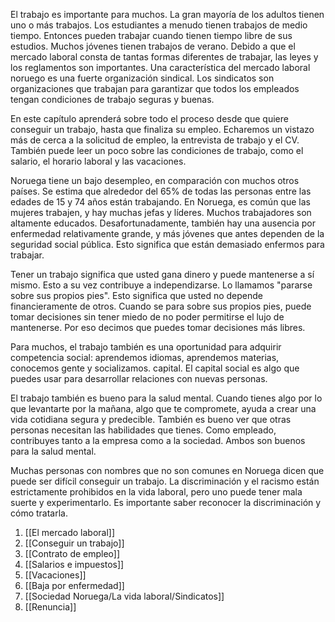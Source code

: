 El trabajo es importante para muchos. La gran mayoría de los adultos tienen uno o más trabajos. Los estudiantes a menudo tienen trabajos de medio tiempo. Entonces pueden trabajar cuando tienen tiempo libre de sus estudios. Muchos jóvenes tienen trabajos de verano. Debido a que el mercado laboral consta de tantas formas diferentes de trabajar, las leyes y los reglamentos son importantes. Una característica del mercado laboral noruego es una fuerte organización sindical. Los sindicatos son organizaciones que trabajan para garantizar que todos los empleados tengan condiciones de trabajo seguras y buenas.

En este capítulo aprenderá sobre todo el proceso desde que quiere conseguir un trabajo, hasta que finaliza su empleo. Echaremos un vistazo más de cerca a la solicitud de empleo, la entrevista de trabajo y el CV. También puede leer un poco sobre las condiciones de trabajo, como el salario, el horario laboral y las vacaciones.

Noruega tiene un bajo desempleo, en comparación con muchos otros países. Se estima que alrededor del 65% de todas las personas entre las edades de 15 y 74 años están trabajando. En Noruega, es común que las mujeres trabajen, y hay muchas jefas y líderes. Muchos trabajadores son altamente educados. Desafortunadamente, también hay una ausencia por enfermedad relativamente grande, y más jóvenes que antes dependen de la seguridad social pública. Esto significa que están demasiado enfermos para trabajar.

Tener un trabajo significa que usted gana dinero y puede mantenerse a sí mismo. Esto a su vez contribuye a independizarse. Lo llamamos "pararse sobre sus propios pies". Esto significa que usted no depende financieramente de otros. Cuando se para sobre sus propios pies, puede tomar decisiones sin tener miedo de no poder permitirse el lujo de mantenerse. Por eso decimos que puedes tomar decisiones más libres.

Para muchos, el trabajo también es una oportunidad para adquirir competencia social: aprendemos idiomas, aprendemos materias, conocemos gente y socializamos. capital. El capital social es algo que puedes usar para desarrollar relaciones con nuevas personas.

El trabajo también es bueno para la salud mental. Cuando tienes algo por lo que levantarte por la mañana, algo que te compromete, ayuda a crear una vida cotidiana segura y predecible. También es bueno ver que otras personas necesitan las habilidades que tienes. Como empleado, contribuyes tanto a la empresa como a la sociedad. Ambos son buenos para la salud mental.

Muchas personas con nombres que no son comunes en Noruega dicen que puede ser difícil conseguir un trabajo. La discriminación y el racismo están estrictamente prohibidos en la vida laboral, pero uno puede tener mala suerte y experimentarlo. Es importante saber reconocer la discriminación y cómo tratarla.

1. [[El mercado laboral]]
2. [[Conseguir un trabajo]]
3. [[Contrato de empleo]]
4. [[Salarios e impuestos]]
5. [[Vacaciones]]
6. [[Baja por enfermedad]]
7. [[Sociedad Noruega/La vida laboral/Sindicatos]]
8. [[Renuncia]]